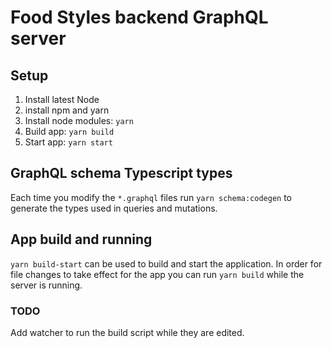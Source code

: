 # Food Styles backend GraphQL server

## Setup
1. Install latest Node
2. install npm and yarn
3. Install node modules: `yarn`
4. Build app: `yarn build`
5. Start app: `yarn start`

## GraphQL schema Typescript types
Each time you modify the `*.graphql` files run `yarn schema:codegen` to generate the types used in queries and mutations.

## App build and running
`yarn build-start` can be used to build and start the application.
In order for file changes to take effect for the app you can run `yarn build` while the server is running.

### TODO
Add watcher to run the build script while they are edited.